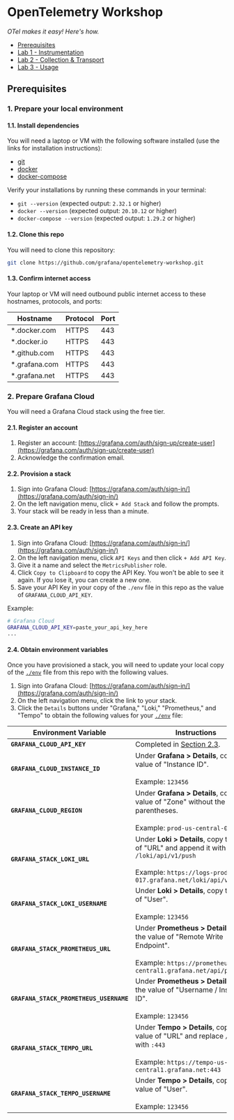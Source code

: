 # OpenTelemetry Workshop

*OTel makes it easy! Here's how.*

* [Prerequisites](#prerequisites)
* [Lab 1 - Instrumentation](lab-1)
* [Lab 2 - Collection & Transport](lab-2)
* [Lab 3 - Usage](lab-3)


<a name="prerequisites"></a>
## Prerequisites


<a name="1-prepare-your-local-environment"></a>
### 1. Prepare your local environment


<a name="1.1-install-dependencies"></a>
#### 1.1. Install dependencies

You will need a laptop or VM with the following software installed (use the links for installation instructions):

* [git](https://git-scm.com/book/en/v2/Getting-Started-Installing-Git)
* [docker](https://docs.docker.com/engine/install/)
* [docker-compose](https://docs.docker.com/compose/install/)

Verify your installations by running these commands in your terminal:

* `git --version` (expected output: `2.32.1` or higher)
* `docker --version` (expected output: `20.10.12` or higher)
* `docker-compose --version` (expected output: `1.29.2` or higher)


<a name="1.2-clone-this-repo"></a>
#### 1.2. Clone this repo

You will need to clone this repository:

```sh
git clone https://github.com/grafana/opentelemetry-workshop.git
```


<a name="1.3-confirm-internet-access"></a>
#### 1.3. Confirm internet access

Your laptop or VM will need outbound public internet access to these hostnames, protocols, and ports:

|Hostname|Protocol|Port|
|--------|--------|----|
|*.docker.com|HTTPS|443|
|*.docker.io|HTTPS|443|
|*.github.com|HTTPS|443|
|*.grafana.com|HTTPS|443|
|*.grafana.net|HTTPS|443|


<a name="2-prepare-grafana-cloud"></a>
### 2. Prepare Grafana Cloud

You will need a Grafana Cloud stack using the free tier.


<a name="2.1-register-an-account"></a>
#### 2.1. Register an account

1. Register an account: [https://grafana.com/auth/sign-up/create-user](https://grafana.com/auth/sign-up/create-user)
1. Acknowledge the confirmation email.


<a name="2.2-provision-a-stack"></a>
#### 2.2. Provision a stack

1. Sign into Grafana Cloud: [https://grafana.com/auth/sign-in/](https://grafana.com/auth/sign-in/)
1. On the left navigation menu, click `+ Add Stack` and follow the prompts.
1. Your stack will be ready in less than a minute.


<a name="2.3-create-an-api-key"></a>
#### 2.3. Create an API key

1. Sign into Grafana Cloud: [https://grafana.com/auth/sign-in/](https://grafana.com/auth/sign-in/)
1. On the left navigation menu, click `API Keys` and then click `+ Add API Key`.
1. Give it a name and select the `MetricsPublisher` role.
1. Click `Copy to Clipboard` to copy the API Key. You won't be able to see it again. If you lose it, you can create a new one.
1. Save your API Key in your copy of the `./env` file in this repo as the value of `GRAFANA_CLOUD_API_KEY`.

Example:

```sh
# Grafana Cloud
GRAFANA_CLOUD_API_KEY=paste_your_api_key_here
...
```


<a name="2.4-obtain-environment-variables"></a>
#### 2.4. Obtain environment variables

Once you have provisioned a stack, you will need to update your local copy of the [`./env`](env) file from this repo with the following values.

1. Sign into Grafana Cloud: [https://grafana.com/auth/sign-in/](https://grafana.com/auth/sign-in/)
1. On the left navigation menu, click the link to your stack.
1. Click the `Details` buttons under "Grafana," "Loki," "Prometheus," and "Tempo" to obtain the following values for your [`./env`](env) file:

|Environment Variable|Instructions|
|--------------------|------------|
|**`GRAFANA_CLOUD_API_KEY`**|Completed in [Section 2.3](#2.3-create-an-api-key).|
|**`GRAFANA_CLOUD_INSTANCE_ID`**|Under **Grafana > Details**, copy the value of "Instance ID".<br/><br/>Example: `123456`|
|**`GRAFANA_CLOUD_REGION`**|Under **Grafana > Details**, copy the value of "Zone" without the parentheses.<br/><br/>Example: `prod-us-central-0`|
|**`GRAFANA_STACK_LOKI_URL`**|Under **Loki > Details**, copy the value of "URL" and append it with `/loki/api/v1/push`<br/><br/>Example: `https://logs-prod-017.grafana.net/loki/api/v1/push`|
|**`GRAFANA_STACK_LOKI_USERNAME`**|Under **Loki > Details**, copy the value of "User".<br/><br/>Example: `123456`|
|**`GRAFANA_STACK_PROMETHEUS_URL`** |Under **Prometheus > Details**, copy the value of "Remote Write Endpoint".<br/><br/>Example: `https://prometheus-us-central1.grafana.net/api/prom/push`|
|**`GRAFANA_STACK_PROMETHEUS_USERNAME`**|Under **Prometheus > Details**, copy the value of "Username / Instance ID".<br/><br/>Example: `123456`|
|**`GRAFANA_STACK_TEMPO_URL`**|Under **Tempo > Details**, copy the value of "URL" and replace `/tempo` with `:443`<br/><br/>Example: `https://tempo-us-central1.grafana.net:443`|
|**`GRAFANA_STACK_TEMPO_USERNAME`**|Under **Tempo > Details**, copy the value of "User".<br/><br/>Example: `123456`|
